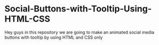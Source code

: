 # Social-Buttons-with-Tooltip-Using-HTML-CSS
Hey guys in this repository we are going to make an animated social media buttons with tooltip by using HTML and CSS only
